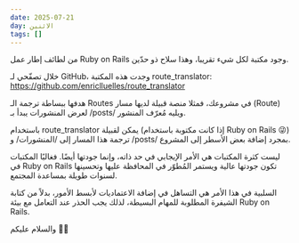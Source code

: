 ```yaml
---
date: 2025-07-21
day: الاثنين
tags: []
---
```


من لطائف إطار عمل Ruby on Rails وجود مكتبة لكل شيء تقريبا، وهذا سلاح ذو حدّين.

خلال تصفّحي لـ GitHub، وجدت هذه المكتبة route_translator:
https://github.com/enriclluelles/route_translator

هدفها ببساطة ترجمة الـ Routes في مشروعك، فمثلا منصة قبيلة لديها مسار (Route) لعرض المنشورات يبدأ بـ /posts/ ويليه مُعرّف المنشور.

باستخدام route_translator يمكن لقبيلة (إذا كانت مكتوبة باستخدام Ruby on Rails 😜) ترجمة هذا المسار إلى /المنشورات/ و /posts/ بمجرد إضافة بعض الأسطر إلى المشروع.

ليست كثرة المكتبات هي الأمر الإيجابي في حد ذاته، وإنما جودتها أيضًا. فغالبًا المكتبات في Ruby on Rails تكون جودتها عالية ويستمر المُطوّر في المحافظة عليها وتحسينها لسنوات طويلة بمساعدة المجتمع.

السلبية في هذا الأمر هي التساهل في إضافة الاعتماديات لأبسط الأمور، بدلاً من كتابة الشيفرة المطلوبة للمهام البسيطة، لذلك يجب الحذر عند التعامل مع بيئة Ruby on Rails.

والسلام عليكم 👋🏻
